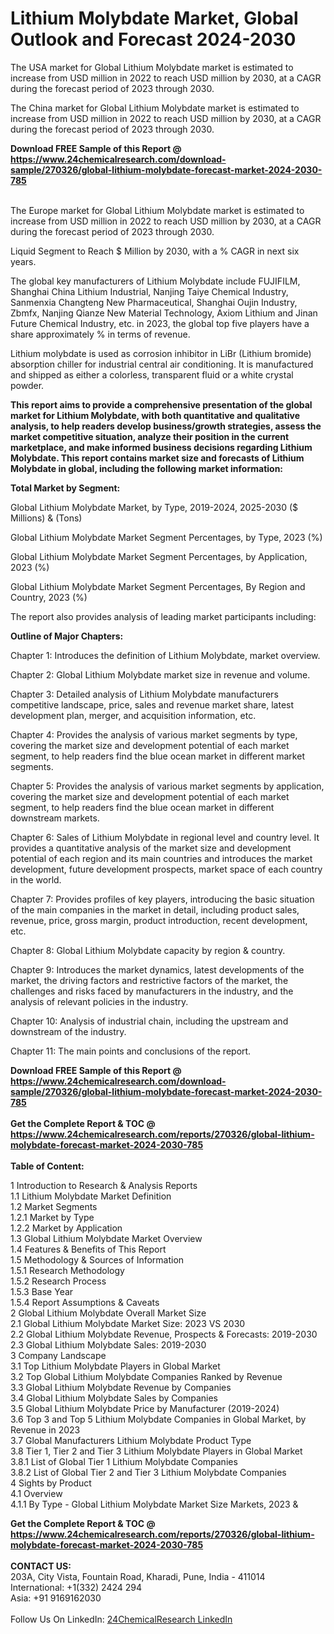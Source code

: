 <h1>Lithium Molybdate Market, Global Outlook and Forecast 2024-2030</h1><p>The USA market for Global Lithium Molybdate market is estimated to increase from USD million in 2022 to reach USD million by 2030, at a CAGR during the forecast period of 2023 through 2030.</p><p>
</p><p>The China market for Global Lithium Molybdate market is estimated to increase from USD million in 2022 to reach USD million by 2030, at a CAGR during the forecast period of 2023 through 2030.</p><div><b>Download FREE Sample of this Report @ 
            <a href="https://www.24chemicalresearch.com/download-sample/270326/global-lithium-molybdate-forecast-market-2024-2030-785">
            https://www.24chemicalresearch.com/download-sample/270326/global-lithium-molybdate-forecast-market-2024-2030-785</a></b></div><br><p>
</p><p>The Europe market for Global Lithium Molybdate market is estimated to increase from USD million in 2022 to reach USD million by 2030, at a CAGR during the forecast period of 2023 through 2030.</p><p>
Liquid Segment to Reach $ Million by 2030, with a % CAGR in next six years.</p><p>
The global key manufacturers of Lithium Molybdate include FUJIFILM, Shanghai China Lithium Industrial, Nanjing Taiye Chemical Industry, Sanmenxia Changteng New Pharmaceutical, Shanghai Oujin Industry, Zbmfx, Nanjing Qianze New Material Technology, Axiom Lithium and Jinan Future Chemical Industry, etc. in 2023, the global top five players have a share approximately % in terms of revenue.</p><p>
Lithium molybdate is used as corrosion inhibitor in LiBr (Lithium bromide) absorption chiller for industrial central air conditioning. It is manufactured and shipped as either a colorless, transparent fluid or a white crystal powder.</p><p>
<strong>This report aims to provide a comprehensive presentation of the global market for Lithium Molybdate, with both quantitative and qualitative analysis, to help readers develop business/growth strategies, assess the market competitive situation, analyze their position in the current marketplace, and make informed business decisions regarding Lithium Molybdate. This report contains market size and forecasts of Lithium Molybdate in global, including the following market information:</strong></p><p>
</p><p>
<strong>Total Market by Segment:</strong></p><p>
Global Lithium Molybdate Market, by Type, 2019-2024, 2025-2030 ($ Millions) &amp; (Tons)</p><p>
Global Lithium Molybdate Market Segment Percentages, by Type, 2023 (%)</p><p>
</p><p>
Global Lithium Molybdate Market Segment Percentages, by Application, 2023 (%)</p><p>
</p><p>
Global Lithium Molybdate Market Segment Percentages, By Region and Country, 2023 (%)</p><p>
</p><p>
The report also provides analysis of leading market participants including:</p><p>
</p><p>
</p><p>
</p><p><strong>Outline of Major Chapters:</strong></p><p>
</p><p>Chapter 1: Introduces the definition of Lithium Molybdate, market overview.</p><p>
Chapter 2: Global Lithium Molybdate market size in revenue and volume.</p><p>
Chapter 3: Detailed analysis of Lithium Molybdate manufacturers competitive landscape, price, sales and revenue market share, latest development plan, merger, and acquisition information, etc.</p><p>
Chapter 4: Provides the analysis of various market segments by type, covering the market size and development potential of each market segment, to help readers find the blue ocean market in different market segments.</p><p>
Chapter 5: Provides the analysis of various market segments by application, covering the market size and development potential of each market segment, to help readers find the blue ocean market in different downstream markets.</p><p>
Chapter 6: Sales of Lithium Molybdate in regional level and country level. It provides a quantitative analysis of the market size and development potential of each region and its main countries and introduces the market development, future development prospects, market space of each country in the world.</p><p>
Chapter 7: Provides profiles of key players, introducing the basic situation of the main companies in the market in detail, including product sales, revenue, price, gross margin, product introduction, recent development, etc.</p><p>
Chapter 8: Global Lithium Molybdate capacity by region &amp; country.</p><p>
Chapter 9: Introduces the market dynamics, latest developments of the market, the driving factors and restrictive factors of the market, the challenges and risks faced by manufacturers in the industry, and the analysis of relevant policies in the industry.</p><p>
Chapter 10: Analysis of industrial chain, including the upstream and downstream of the industry.</p><p>
Chapter 11: The main points and conclusions of the report.</p><div><b>Download FREE Sample of this Report @ 
            <a href="https://www.24chemicalresearch.com/download-sample/270326/global-lithium-molybdate-forecast-market-2024-2030-785">
            https://www.24chemicalresearch.com/download-sample/270326/global-lithium-molybdate-forecast-market-2024-2030-785</a></b></div><br><div><b>Get the Complete Report & TOC @ 
            <a href="https://www.24chemicalresearch.com/reports/270326/global-lithium-molybdate-forecast-market-2024-2030-785">
            https://www.24chemicalresearch.com/reports/270326/global-lithium-molybdate-forecast-market-2024-2030-785</a></b></div><br>
            <b>Table of Content:</b><p>1 Introduction to Research & Analysis Reports<br />
    1.1 Lithium Molybdate Market Definition<br />
    1.2 Market Segments<br />
        1.2.1 Market by Type<br />
        1.2.2 Market by Application<br />
    1.3 Global Lithium Molybdate Market Overview<br />
    1.4 Features & Benefits of This Report<br />
    1.5 Methodology & Sources of Information<br />
        1.5.1 Research Methodology<br />
        1.5.2 Research Process<br />
        1.5.3 Base Year<br />
        1.5.4 Report Assumptions & Caveats<br />
2 Global Lithium Molybdate Overall Market Size<br />
    2.1 Global Lithium Molybdate Market Size: 2023 VS 2030<br />
    2.2 Global Lithium Molybdate Revenue, Prospects & Forecasts: 2019-2030<br />
    2.3 Global Lithium Molybdate Sales: 2019-2030<br />
3 Company Landscape<br />
    3.1 Top Lithium Molybdate Players in Global Market<br />
    3.2 Top Global Lithium Molybdate Companies Ranked by Revenue<br />
    3.3 Global Lithium Molybdate Revenue by Companies<br />
    3.4 Global Lithium Molybdate Sales by Companies<br />
    3.5 Global Lithium Molybdate Price by Manufacturer (2019-2024)<br />
    3.6 Top 3 and Top 5 Lithium Molybdate Companies in Global Market, by Revenue in 2023<br />
    3.7 Global Manufacturers Lithium Molybdate Product Type<br />
    3.8 Tier 1, Tier 2 and Tier 3 Lithium Molybdate Players in Global Market<br />
        3.8.1 List of Global Tier 1 Lithium Molybdate Companies<br />
        3.8.2 List of Global Tier 2 and Tier 3 Lithium Molybdate Companies<br />
4 Sights by Product<br />
    4.1 Overview<br />
        4.1.1 By Type - Global Lithium Molybdate Market Size Markets, 2023 &</p><div><b>Get the Complete Report & TOC @ 
            <a href="https://www.24chemicalresearch.com/reports/270326/global-lithium-molybdate-forecast-market-2024-2030-785">
            https://www.24chemicalresearch.com/reports/270326/global-lithium-molybdate-forecast-market-2024-2030-785</a></b></div><br><b>CONTACT US:</b><br>
            203A, City Vista, Fountain Road, Kharadi, Pune, India - 411014<br>
            International: +1(332) 2424 294<br>
            Asia: +91 9169162030 <br><br>
            Follow Us On LinkedIn: <a href="https://www.linkedin.com/company/24chemicalresearch/">24ChemicalResearch LinkedIn</a>